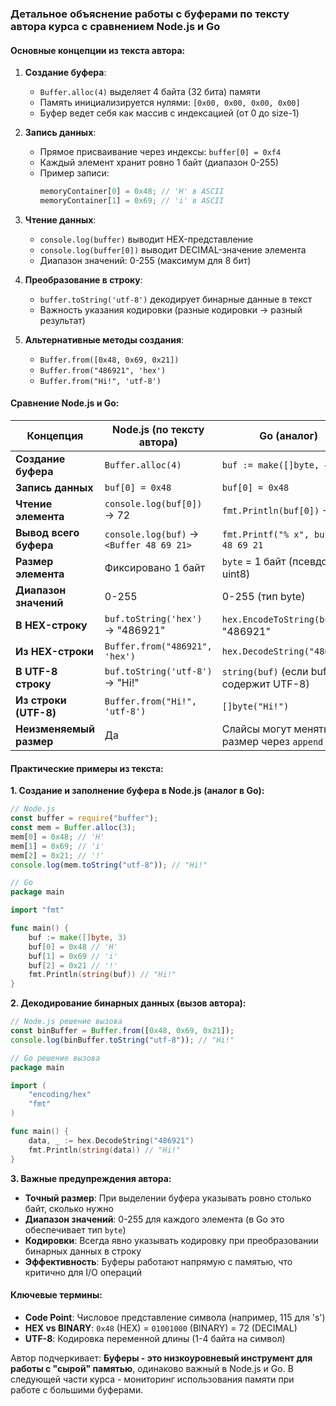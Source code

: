 ### Детальное объяснение работы с буферами по тексту автора курса с сравнением Node.js и Go

#### Основные концепции из текста автора:

1. **Создание буфера**:

   - `Buffer.alloc(4)` выделяет 4 байта (32 бита) памяти
   - Память инициализируется нулями: `[0x00, 0x00, 0x00, 0x00]`
   - Буфер ведет себя как массив с индексацией (от 0 до size-1)

2. **Запись данных**:

   - Прямое присваивание через индексы: `buffer[0] = 0xf4`
   - Каждый элемент хранит ровно 1 байт (диапазон 0-255)
   - Пример записи:
     ```javascript
     memoryContainer[0] = 0x48; // 'H' в ASCII
     memoryContainer[1] = 0x69; // 'i' в ASCII
     ```

3. **Чтение данных**:

   - `console.log(buffer)` выводит HEX-представление
   - `console.log(buffer[0])` выводит DECIMAL-значение элемента
   - Диапазон значений: 0-255 (максимум для 8 бит)

4. **Преобразование в строку**:

   - `buffer.toString('utf-8')` декодирует бинарные данные в текст
   - Важность указания кодировки (разные кодировки → разный результат)

5. **Альтернативные методы создания**:
   - `Buffer.from([0x48, 0x69, 0x21])`
   - `Buffer.from("486921", 'hex')`
   - `Buffer.from("Hi!", 'utf-8')`

#### Сравнение Node.js и Go:

| Концепция               | Node.js (по тексту автора)               | Go (аналог)                               |
| ----------------------- | ---------------------------------------- | ----------------------------------------- |
| **Создание буфера**     | `Buffer.alloc(4)`                        | `buf := make([]byte, 4)`                  |
| **Запись данных**       | `buf[0] = 0x48`                          | `buf[0] = 0x48`                           |
| **Чтение элемента**     | `console.log(buf[0])` → 72               | `fmt.Println(buf[0])` → 72                |
| **Вывод всего буфера**  | `console.log(buf)` → `<Buffer 48 69 21>` | `fmt.Printf("% x", buf)` → `48 69 21`     |
| **Размер элемента**     | Фиксировано 1 байт                       | `byte` = 1 байт (псевдоним uint8)         |
| **Диапазон значений**   | 0-255                                    | 0-255 (тип byte)                          |
| **В HEX-строку**        | `buf.toString('hex')` → "486921"         | `hex.EncodeToString(buf)` → "486921"      |
| **Из HEX-строки**       | `Buffer.from("486921", 'hex')`           | `hex.DecodeString("486921")`              |
| **В UTF-8 строку**      | `buf.toString('utf-8')` → "Hi!"          | `string(buf)` (если buf содержит UTF-8)   |
| **Из строки (UTF-8)**   | `Buffer.from("Hi!", 'utf-8')`            | `[]byte("Hi!")`                           |
| **Неизменяемый размер** | Да                                       | Слайсы могут менять размер через `append` |

#### Практические примеры из текста:

**1. Создание и заполнение буфера в Node.js (аналог в Go):**

```javascript
// Node.js
const buffer = require("buffer");
const mem = Buffer.alloc(3);
mem[0] = 0x48; // 'H'
mem[1] = 0x69; // 'i'
mem[2] = 0x21; // '!'
console.log(mem.toString("utf-8")); // "Hi!"
```

```go
// Go
package main

import "fmt"

func main() {
    buf := make([]byte, 3)
    buf[0] = 0x48 // 'H'
    buf[1] = 0x69 // 'i'
    buf[2] = 0x21 // '!'
    fmt.Println(string(buf)) // "Hi!"
}
```

**2. Декодирование бинарных данных (вызов автора):**

```javascript
// Node.js решение вызова
const binBuffer = Buffer.from([0x48, 0x69, 0x21]);
console.log(binBuffer.toString("utf-8")); // "Hi!"
```

```go
// Go решение вызова
package main

import (
    "encoding/hex"
    "fmt"
)

func main() {
    data, _ := hex.DecodeString("486921")
    fmt.Println(string(data)) // "Hi!"
}
```

**3. Важные предупреждения автора:**

- **Точный размер**: При выделении буфера указывать ровно столько байт, сколько нужно
- **Диапазон значений**: 0-255 для каждого элемента (в Go это обеспечивает тип `byte`)
- **Кодировки**: Всегда явно указывать кодировку при преобразовании бинарных данных в строку
- **Эффективность**: Буферы работают напрямую с памятью, что критично для I/O операций

#### Ключевые термины:

- **Code Point**: Числовое представление символа (например, 115 для 's')
- **HEX vs BINARY**: `0x48` (HEX) = `01001000` (BINARY) = 72 (DECIMAL)
- **UTF-8**: Кодировка переменной длины (1-4 байта на символ)

Автор подчеркивает: **Буферы - это низкоуровневый инструмент для работы с "сырой" памятью**, одинаково важный в Node.js и Go. В следующей части курса - мониторинг использования памяти при работе с большими буферами.
